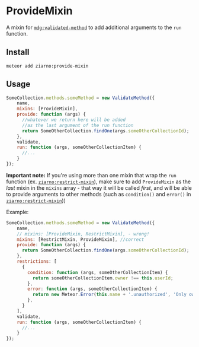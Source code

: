 ProvideMixin
============

A mixin for [`mdg:validated-method`](https://github.com/meteor/validated-method) to add additional arguments to the `run` function.


Install
-------

`meteor add ziarno:provide-mixin`

Usage
-----

```js
SomeCollection.methods.someMethod = new ValidateMethod({
    name,
    mixins: [ProvideMixin],
    provide: function (args) {
      //whatever we return here will be added
      //as the last argument of the run function
      return SomeOtherCollection.findOne(args.someOtherCollectionId);
    },
    validate,
    run: function (args, someOtherCollectionItem) {
      //...
    }
});
```
**Important note:**
If you're using more than one mixin that wrap the `run` function
(ex. [`ziarno:restrict-mixin`](https://github.com/ziarno7/restrict-mixin)),
make sure to add `ProvideMixin` as the *last* mixin in the `mixins` array -
that way it will be called *first*, and will be able to provide arguments
to other methods (such as `condition()` and `error()` in [`ziarno:restrict-mixin`](https://github.com/ziarno7/restrict-mixin)))

Example:

```js
SomeCollection.methods.someMethod = new ValidateMethod({
    name,
    // mixins: [ProvideMixin, RestrictMixin], - wrong!
    mixins: [RestrictMixin, ProvideMixin], //correct
    provide: function (args) {
      return SomeOtherCollection.findOne(args.someOtherCollectionId);
    },
    restrictions: [
      {
        condition: function (args, someOtherCollectionItem) {
          return someOtherCollectionItem.owner !== this.userId;
        },
        error: function (args, someOtherCollectionItem) {
          return new Meteor.Error(this.name + '.unauthorized', 'Only owners can do stuff');
        },
      }
    ],
    validate,
    run: function (args, someOtherCollectionItem) {
      //...
    }
});
```
